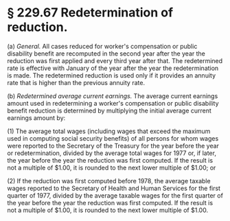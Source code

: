 # § 229.67   Redetermination of reduction.

(a) *General.* All cases reduced for worker's compensation or public disability benefit are recomputed in the second year after the year the reduction was first applied and every third year after that. The redetermined rate is effective with January of the year after the year the redetermination is made. The redetermined reduction is used only if it provides an annuity rate that is higher than the previous annuity rate.


(b) *Redetermined average current earnings.* The average current earnings amount used in redetermining a worker's compensation or public disability benefit reduction is determined by multiplying the initial average current earnings amount by:


(1) The average total wages (including wages that exceed the maximum used in computing social security benefits) of all persons for whom wages were reported to the Secretary of the Treasury for the year before the year or redetermination, divided by the average total wages for 1977 or, if later, the year before the year the reduction was first computed. If the result is not a multiple of $1.00, it is rounded to the next lower multiple of $1.00; or


(2) If the reduction was first computed before 1978, the average taxable wages reported to the Secretary of Health and Human Services for the first quarter of 1977, divided by the average taxable wages for the first quarter of the year before the year the reduction was first computed. If the result is not a multiple of $1.00, it is rounded to the next lower multiple of $1.00.




